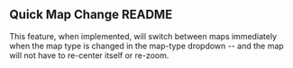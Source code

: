 ## Quick Map Change README ##

This feature, when implemented, will switch between maps immediately when the map type is changed in the map-type dropdown -- and the map will not have to re-center itself or re-zoom.